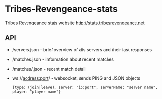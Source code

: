 # Tribes-Revengeance-stats
Tribes Revengeance stats website http://stats.tribesrevengeance.net

## API
- /servers.json - brief overview of alls servers and their last responses
- /matches.json - information about recent matches
- /matches/<matchId>.json - recent match detail
- ws://<address:port>/ - websocket, sends PING and JSON objects 
  
  `{type: (join|leave), server: "ip:port", serverName: "server name", player: "player name"}`
